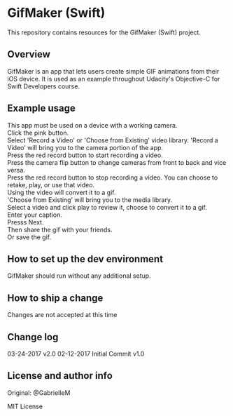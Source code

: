 # GifMaker (Swift)

This repository contains resources for the GifMaker (Swift) project.

## Overview

GifMaker is an app that lets users create simple GIF animations from their iOS device. It is used as an example throughout Udacity's Objective-C for Swift Developers course.

## Example usage

   This app must be used on a device with a working camera.   
   Click the pink button.  
   Select 'Record a Video' or 'Choose from Existing' video library. 
   'Record a Video' will bring you to the camera portion of the app.  
   Press the red record button to start recording a video.  
   Press the camera flip button to change cameras from front to back and vice versa.  
   Press the red record button to stop recording a video.
   You can choose to retake, play, or use that video.  
   Using the video will convert it to a gif.  
   'Choose from Existing' will bring you to the media library.  
   Select a video and click play to review it, choose to convert it to a gif.  
   Enter your caption.  
   Presss Next.  
   Then share the gif with your friends.  
   Or save the gif.  
   
## How to set up the dev environment

GifMaker should run without any additional setup.

## How to ship a change

Changes are not accepted at this time
 
## Change log
03-24-2017 v2.0
02-12-2017 Initial Commit v1.0

## License and author info
Original: @GabrielleM

MIT License
